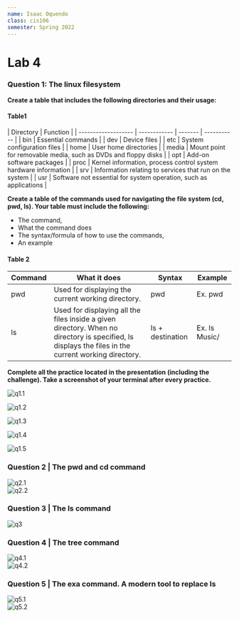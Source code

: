 ```yaml
---
name: Isaac Oquendo
class: cis106
semester: Spring 2022
---
```


# Lab 4

### Question 1: The linux filesystem

**Create a table that includes the following directories and their usage:**
#### Table1
| Directory | Function |
| ------------------- | ------------ | ------- | ----------- |
| bin | Essential commands |
| dev | Device files |
| etc | System configuration files |
| home | User home directories |
| media | Mount point for removable media, such as DVDs and floppy disks |
| opt | Add-on software packages |
| proc | Kernel information, process control system hardware information |
| srv | Information relating to services that run on the system |
| usr | Software not essential for system operation, such as applications |


**Create a table of the commands used for navigating the file system (cd, pwd, ls). Your table must include the following:**

- The command,
- What the command does
- The syntax/formula of how to use the commands,
- An example


#### Table 2

| Command |	What it does	| Syntax| 	Example |
| -------| ------ | ------ | ----- |
| pwd | Used for displaying the current working directory. | pwd | Ex. pwd | cd | Used for changing the current working directory. When no directory is given, cd changes the current working directory to the current user's home directory.| cd + destination | Ex. cd ~/Downloads/
| ls | Used for displaying all the files inside a given directory. When no directory is specified, ls displays the files in the current working directory. | ls + destination | Ex. ls Music/

**Complete all the practice located in the presentation (including the challenge). Take a screenshot of your terminal after every practice.**

![q1.1](q1.1.png)

![q1.2](q1.2.png)

![q1.3](q1.3.png)

![q1.4](q1.4.png)

![q1.5](q1.5.png)

### Question 2 | The pwd and cd command 
![q2.1](q2.1.png)<br>
![q2.2](q2.2.png)<br>



### Question 3 | The ls command 
![q3](q3.png)<br>

### Question 4 | The tree command
![q4.1](q4.1.png)<br>
![q4.2](q4.2.png)<br>
### Question 5 | The exa command. A modern tool to replace ls

![q5.1](q5.1.png)<br>
![q5.2](q5.2.png)<br>